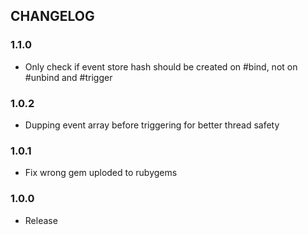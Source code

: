 ## CHANGELOG

### 1.1.0

* Only check if event store hash should be created on #bind, not on #unbind and #trigger


### 1.0.2

* Dupping event array before triggering for better thread safety


### 1.0.1

* Fix wrong gem uploded to rubygems


### 1.0.0

* Release

